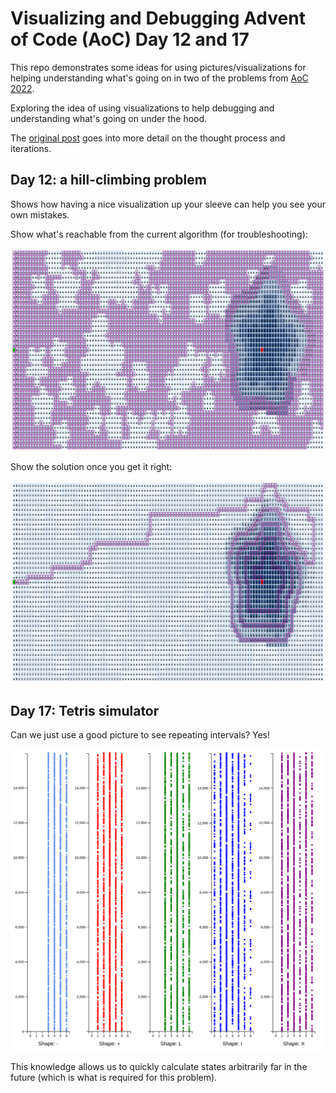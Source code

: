 # Visualizing and Debugging Advent of Code (AoC) Day 12 and 17 

This repo demonstrates some ideas for using pictures/visualizations for helping
understanding what's going on in two of the problems from
[AoC 2022](https://adventofcode.com/2022).

Exploring the idea of using visualizations to
help debugging and understanding what's going on under the hood.

The
[original post](https://seeinglogic.com/posts/seeing-advent-of-code/)
goes into more detail on the thought process and iterations.

## Day 12: a hill-climbing problem

Shows how having a nice visualization up your sleeve can help you see your own
mistakes.

Show what's reachable from the current algorithm (for troubleshooting):

![Reachability graphic](./images/day12/d3_wrong_with_letters.png)

Show the solution once you get it right:

![Shortest_path](./images/day12/d3_right_with_letters.png)

## Day 17: Tetris simulator

Can we just use a good picture to see repeating intervals? Yes!

![Graphing x-position and height by blocktype](./images/day17/10k.png)

This knowledge allows us to quickly calculate states arbitrarily
far in the future (which is what is required for this problem).
